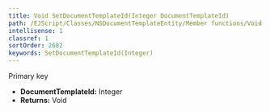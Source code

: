 ```yaml
---
title: Void SetDocumentTemplateId(Integer DocumentTemplateId)
path: /EJScript/Classes/NSDocumentTemplateEntity/Member functions/Void SetDocumentTemplateId(Integer p_0)
intellisense: 1
classref: 1
sortOrder: 2682
keywords: SetDocumentTemplateId(Integer)
---
```



Primary key



* **DocumentTemplateId:** Integer
* **Returns:** Void


